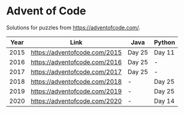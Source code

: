 # Advent of Code

Solutions for puzzles from https://adventofcode.com/.

Year | Link | Java | Python
---- | ---- | ---- | ------
2015 | https://adventofcode.com/2015 | Day 25 | Day 11
2016 | https://adventofcode.com/2016 | Day 25 | -
2017 | https://adventofcode.com/2017 | Day 25 | -
2018 | https://adventofcode.com/2018 | - | Day 25
2019 | https://adventofcode.com/2019 | - | Day 25
2020 | https://adventofcode.com/2020 | - | Day 14
